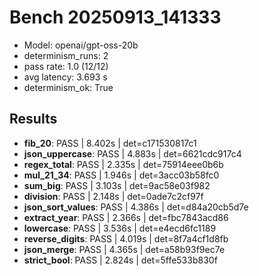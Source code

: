 # Bench 20250913_141333
- Model: openai/gpt-oss-20b
- determinism_runs: 2
- pass rate: 1.0 (12/12)
- avg latency: 3.693 s
- determinism_ok: True

## Results
- **fib_20**: PASS | 8.402s | det=c171530817c1
- **json_uppercase**: PASS | 4.883s | det=6621cdc917c4
- **regex_total**: PASS | 2.335s | det=75914eee0b6b
- **mul_21_34**: PASS | 1.946s | det=3acc03b58fc0
- **sum_big**: PASS | 3.103s | det=9ac58e03f982
- **division**: PASS | 2.148s | det=0ade7c2cf97f
- **json_sort_values**: PASS | 4.386s | det=d84a20cb5d7e
- **extract_year**: PASS | 2.366s | det=fbc7843acd86
- **lowercase**: PASS | 3.536s | det=e4ecd6fc1189
- **reverse_digits**: PASS | 4.019s | det=8f7a4cf1d8fb
- **json_merge**: PASS | 4.365s | det=a58b93f9ec7e
- **strict_bool**: PASS | 2.824s | det=5ffe533b830f